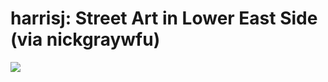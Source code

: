 <!--
id: 32688198
link: http://tumblr.atmos.org/post/32688198/harrisj-street-art-in-lower-east-side-via
slug: harrisj-street-art-in-lower-east-side-via
date: Wed Apr 23 2008 18:56:25 GMT-0700 (PDT)
publish: 2008-04-023
tags: 
title: harrisj:  Street Art in Lower East Side (via nickgraywfu)
-->


harrisj:  Street Art in Lower East Side (via nickgraywfu)
=========================================================

![](http://31.media.tumblr.com/HNvhk5bAl85r3703RKmV63rm_500.jpg)

